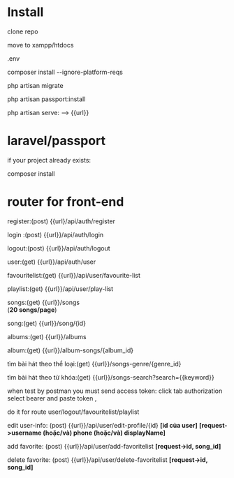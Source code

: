 # Install

clone repo

move to xampp/htdocs

.env

composer install --ignore-platform-reqs

php artisan migrate

php artisan passport:install

php artisan serve: --> {{url}}

# laravel/passport
if your project already exists:

composer install

# router for front-end

register:(post) {{url}/api/auth/register

login :(post) {{url}}/api/auth/login

logout:(post) {{url}}/api/auth/logout

user:(get) {{url}}/api/auth/user

favouritelist:(get) {{url}}/api/user/favourite-list

playlist:(get) {{url}}/api/user/play-list

songs:(get) {{url}}/songs       
(**20 songs/page**)

song:(get) {{url}}/song/{id}

albums:(get) {{url}}/albums

album:(get) {{url}}/album-songs/{album_id}

tìm bài hát theo thể loại:(get) {{url}}/songs-genre/{genre_id}

tìm bài hát theo từ khóa:(get) {{url}}/songs-search?search={{keyword}}

when test by postman you must send access token: click tab authorization select bearer and paste token ,

do it for route user/logout/favouritelist/playlist

edit user-info:     (post) {{url}}/api/user/edit-profile/{id} **[id của user]** **[request->username (hoặc/và) phone (hoặc/và) displayName]**

add favorite:       (post) {{url}}/api/user/add-favoritelist **[request->id, song_id]**

delete favorite:    (post) {{url}}/api/user/delete-favoritelist **[request->id, song_id]**



